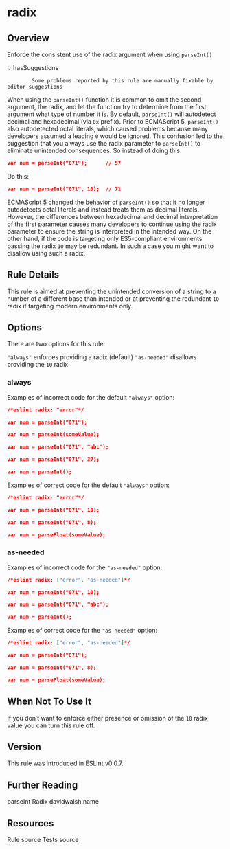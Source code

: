 
# radix
## Overview
Enforce the consistent use of the radix argument when using `parseInt()`


💡 hasSuggestions

            Some problems reported by this rule are manually fixable by editor suggestions 



When using the `parseInt()` function it is common to omit the second argument, the radix, and let the function try to determine from the first argument what type of number it is. By default, `parseInt()` will autodetect decimal and hexadecimal (via `0x` prefix). Prior to ECMAScript 5, `parseInt()` also autodetected octal literals, which caused problems because many developers assumed a leading `0` would be ignored.
This confusion led to the suggestion that you always use the radix parameter to `parseInt()` to eliminate unintended consequences. So instead of doing this:

```json
var num = parseInt("071");      // 57
```
Do this:

```json
var num = parseInt("071", 10);  // 71
```
ECMAScript 5 changed the behavior of `parseInt()` so that it no longer autodetects octal literals and instead treats them as decimal literals. However, the differences between hexadecimal and decimal interpretation of the first parameter causes many developers to continue using the radix parameter to ensure the string is interpreted in the intended way.
On the other hand, if the code is targeting only ES5-compliant environments passing the radix `10` may be redundant. In such a case you might want to disallow using such a radix.
## Rule Details
This rule is aimed at preventing the unintended conversion of a string to a number of a different base than intended or at preventing the redundant `10` radix if targeting modern environments only.
## Options
There are two options for this rule:

`"always"` enforces providing a radix (default)
`"as-needed"` disallows providing the `10` radix

### always
Examples of incorrect code for the default `"always"` option:


```json
/*eslint radix: "error"*/

var num = parseInt("071");

var num = parseInt(someValue);

var num = parseInt("071", "abc");

var num = parseInt("071", 37);

var num = parseInt();
```
Examples of correct code for the default `"always"` option:


```json
/*eslint radix: "error"*/

var num = parseInt("071", 10);

var num = parseInt("071", 8);

var num = parseFloat(someValue);
```
### as-needed
Examples of incorrect code for the `"as-needed"` option:


```json
/*eslint radix: ["error", "as-needed"]*/

var num = parseInt("071", 10);

var num = parseInt("071", "abc");

var num = parseInt();
```
Examples of correct code for the `"as-needed"` option:


```json
/*eslint radix: ["error", "as-needed"]*/

var num = parseInt("071");

var num = parseInt("071", 8);

var num = parseFloat(someValue);
```
## When Not To Use It
If you don’t want to enforce either presence or omission of the `10` radix value you can turn this rule off.
## Version
This rule was introduced in ESLint v0.0.7.
## Further Reading





parseInt Radix 
 davidwalsh.name





## Resources

Rule source 
Tests source 


